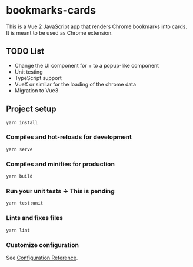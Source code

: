 # bookmarks-cards

This is a Vue 2 JavaScript app that renders Chrome bookmarks into cards. It is meant to be used as Chrome extension.


## TODO List
- Change the UI component for + to a popup-like component
- Unit testing
- TypeScript support
- VueX or similar for the loading of the chrome data
- Migration to Vue3


## Project setup
```
yarn install
```

### Compiles and hot-reloads for development
```
yarn serve
```

### Compiles and minifies for production
```
yarn build
```

### Run your unit tests -> This is pending
```
yarn test:unit
```

### Lints and fixes files
```
yarn lint
```

### Customize configuration
See [Configuration Reference](https://cli.vuejs.org/config/).
